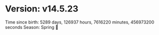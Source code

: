 # Version: v14.5.23
Time since birth: 5289 days, 126937 hours, 7616220 minutes, 456973200 seconds
Season: Spring 🌸
